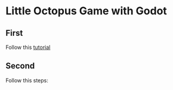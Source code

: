 # Little Octopus Game with Godot

## First
Follow this [tutorial](https://docs.godotengine.org/en/stable/getting_started/first_2d_game/index.html) 

## Second
Follow this steps:
